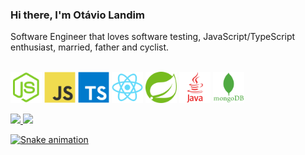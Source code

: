 
### Hi there, I'm Otávio Landim 

Software Engineer that loves software testing, JavaScript/TypeScript enthusiast, married, father and cyclist.


   <div style="display: inline_block"></br>
 
  <img align="center" alt="Ota-Node" height="50" width="50" src="https://github.com/devicons/devicon/blob/master/icons/nodejs/nodejs-original.svg"> 
  <img align="center" alt="Ota-Js" height="50" width="50" src="https://github.com/devicons/devicon/blob/master/icons/javascript/javascript-original.svg">
  <img align="center" alt="Ota-Ts" height="50" width="50" src="https://github.com/devicons/devicon/blob/master/icons/typescript/typescript-original.svg">
    <img align="center" alt="Ota-React" height="50" width="50" src="https://github.com/devicons/devicon/blob/master/icons/react/react-original.svg">
  <img align="center" alt="Ota-Spring" height="50" width="50" src="https://github.com/devicons/devicon/blob/master/icons/spring/spring-original.svg">
  <img align="center" alt="Ota-Java" height="50" width="50" src="https://github.com/devicons/devicon/blob/master/icons/java/java-plain-wordmark.svg">
  <img align="center" alt="Ota-Java" height="50" width="50" src="https://github.com/devicons/devicon/blob/master/icons/mongodb/mongodb-plain-wordmark.svg">
  </div> 
  </br>
<div>
  <a href="https://beacons.ai/otalandim">
  <img height="150em" src="https://github-readme-stats.vercel.app/api?username=otalandim&show_icons=true&theme=dracula&include_all_commits=true&count_private=true"/>
  <img height="150em" src="https://github-readme-stats.vercel.app/api/top-langs/?username=otalandim&layout=compact&langs_count=16&theme=dracula"/>
</div>
 

<!--   
  <div>
      <a href="node" target="_blank"><img src="https://img.shields.io/badge/Node.js-43853D?style=for-the-badge&logo=node.js&logoColor=white" target="_blank"></a>
      <a href="javascript" target="_blank"><img src="https://img.shields.io/badge/JavaScript-F7DF1E?style=for-the-badge&logo=javascript&logoColor=black" target="_blank"></a>
    <a href="typescript" target="_blank"><img src="https://img.shields.io/badge/TypeScript-007ACC?style=for-the-badge&logo=typescript&logoColor=white" target="_blank"></a>
    <a href="react" target="_blank"><img src="https://img.shields.io/badge/React-20232A?style=for-the-badge&logo=react&logoColor=61DAFB" target="_blank"></a>
    <a href="java" target="_blank"><img src="https://img.shields.io/badge/Java-ED8B00?style=for-the-badge&logo=java&logoColor=white" target="_blank"></a>
    <a href="spring" target="_blank"><img src="https://img.shields.io/badge/Spring-6DB33F?style=for-the-badge&logo=spring&logoColor=white" target="_blank"></a>
        <a href="postgres" target="_blank"><img src="https://img.shields.io/badge/PostgreSQL-316192?style=for-the-badge&logo=postgresql&logoColor=white" target="_blank"></a>
    <a href="mongodb" target="_blank"><img src="https://img.shields.io/badge/MongoDB-4EA94B?style=for-the-badge&logo=mongodb&logoColor=white" target="_blank"></a>
    
</div> -->
  
  
![Snake animation](https://github.com/otalandim/otalandim/blob/output/github-contribution-grid-snake.svg)
